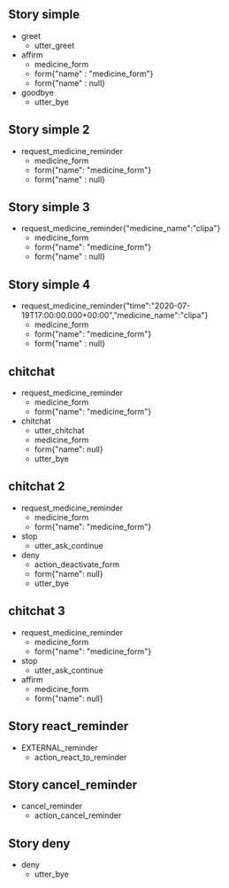 ## Story simple 
* greet
  - utter_greet
* affirm
  - medicine_form
  - form{"name" : "medicine_form"}
  - form{"name" : null}
* goodbye
  - utter_bye 

## Story simple 2
* request_medicine_reminder
  - medicine_form
  - form{"name": "medicine_form"}
  - form{"name" : null}

## Story simple 3
* request_medicine_reminder{"medicine_name":"clipa"}
  - medicine_form
  - form{"name": "medicine_form"}
  - form{"name" : null}

## Story simple 4
* request_medicine_reminder{"time":"2020-07-19T17:00:00.000+00:00","medicine_name":"clipa"}
  - medicine_form
  - form{"name": "medicine_form"}
  - form{"name" : null}

## chitchat
* request_medicine_reminder
    - medicine_form
    - form{"name": "medicine_form"}
* chitchat
    - utter_chitchat
    - medicine_form
    - form{"name": null}
    - utter_bye

## chitchat 2
* request_medicine_reminder
    - medicine_form
    - form{"name": "medicine_form"}
* stop
    - utter_ask_continue
* deny
    - action_deactivate_form
    - form{"name": null}
    - utter_bye

## chitchat 3
* request_medicine_reminder
    - medicine_form
    - form{"name": "medicine_form"}
* stop
    - utter_ask_continue
* affirm
    - medicine_form
    - form{"name": null}

## Story react_reminder
* EXTERNAL_reminder
  - action_react_to_reminder

## Story cancel_reminder
* cancel_reminder
  - action_cancel_reminder

## Story deny
* deny
  - utter_bye






